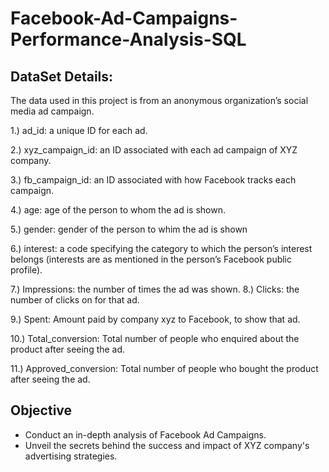 # Facebook-Ad-Campaigns-Performance-Analysis-SQL
## DataSet Details:
The data used in this project is from an anonymous organization’s social media ad campaign.

1.) ad_id: a unique ID for each ad.

2.) xyz_campaign_id: an ID associated with each ad campaign of XYZ company.

3.) fb_campaign_id: an ID associated with how Facebook tracks each campaign.

4.) age: age of the person to whom the ad is shown.

5.) gender: gender of the person to whim the ad is shown

6.) interest: a code specifying the category to which the person’s interest belongs (interests are as mentioned in the person’s Facebook public profile).

7.) Impressions: the number of times the ad was shown.
8.) Clicks: the number of clicks on for that ad.

9.) Spent: Amount paid by company xyz to Facebook, to show that ad.

10.) Total_conversion: Total number of people who enquired about the product after seeing the ad.

11.) Approved_conversion: Total number of people who bought the product after seeing the ad.
## Objective 
* Conduct an in-depth analysis of Facebook Ad Campaigns.
* Unveil the secrets behind the success and impact of XYZ company's advertising strategies.

